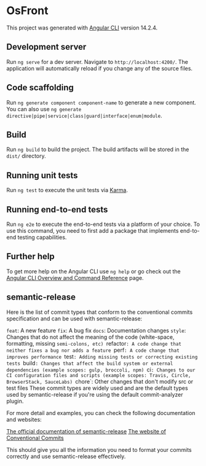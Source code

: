 # OsFront

This project was generated with [Angular CLI](https://github.com/angular/angular-cli) version 14.2.4.

## Development server

Run `ng serve` for a dev server. Navigate to `http://localhost:4200/`. The application will automatically reload if you change any of the source files.

## Code scaffolding

Run `ng generate component component-name` to generate a new component. You can also use `ng generate directive|pipe|service|class|guard|interface|enum|module`.

## Build

Run `ng build` to build the project. The build artifacts will be stored in the `dist/` directory.

## Running unit tests

Run `ng test` to execute the unit tests via [Karma](https://karma-runner.github.io).

## Running end-to-end tests

Run `ng e2e` to execute the end-to-end tests via a platform of your choice. To use this command, you need to first add a package that implements end-to-end testing capabilities.

## Further help

To get more help on the Angular CLI use `ng help` or go check out the [Angular CLI Overview and Command Reference](https://angular.io/cli) page.

## semantic-release

Here is the list of commit types that conform to the conventional commits specification and can be used with semantic-release:

`feat`: A new feature
`fix`: A bug fix
`docs`: Documentation changes
`style`: Changes that do not affect the meaning of the code (white-space, formatting, missing `semi-colons, etc)
`refactor`: A code change that neither fixes a bug nor adds a feature
`perf`: A code change that improves performance
`test`: Adding missing tests or correcting existing tests
`build`: Changes that affect the build system or external dependencies (example scopes: gulp, broccoli, npm)
`ci`: Changes to our CI configuration files and scripts (example scopes: Travis, Circle, BrowserStack, SauceLabs)
`chore`: Other changes that don't modify src or test files
These commit types are widely used and are the default types used by semantic-release if you're using the default commit-analyzer plugin.

For more detail and examples, you can check the following documentation and websites:

[The official documentation of semantic-release](https://semantic-release.gitbook.io/)
[The website of Conventional Commits](https://www.conventionalcommits.org/en/v1.0.0/)

This should give you all the information you need to format your commits correctly and use semantic-release effectively.
